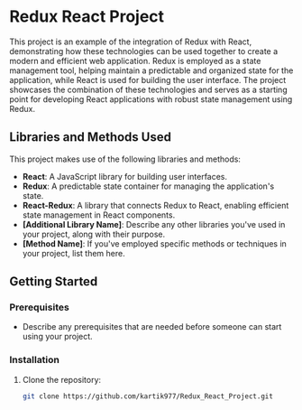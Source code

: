 # Redux React Project

This project is an example of the integration of Redux with React, demonstrating how these technologies can be used together to create a modern and efficient web application. Redux is employed as a state management tool, helping maintain a predictable and organized state for the application, while React is used for building the user interface. The project showcases the combination of these technologies and serves as a starting point for developing React applications with robust state management using Redux.

## Libraries and Methods Used

This project makes use of the following libraries and methods:

- **React**: A JavaScript library for building user interfaces.
- **Redux**: A predictable state container for managing the application's state.
- **React-Redux**: A library that connects Redux to React, enabling efficient state management in React components.
- **[Additional Library Name]**: Describe any other libraries you've used in your project, along with their purpose.
- **[Method Name]**: If you've employed specific methods or techniques in your project, list them here.

## Getting Started

### Prerequisites

- Describe any prerequisites that are needed before someone can start using your project.

### Installation

1. Clone the repository:

   ```bash
   git clone https://github.com/kartik977/Redux_React_Project.git

